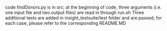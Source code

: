 code findDonors.py is in src; at the beginning of code, three arguments (i.e. one input file and two output files) are read in through run.sh
Three additional tests are added in insight_testsuite/test folder and are passed; for each case, please refer to the corresponding README.MD
